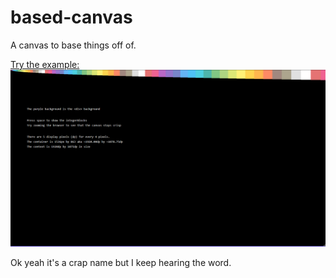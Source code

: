 # based-canvas

A canvas to base things off of.

[Try the example: ![](example/example.png)](https://coalpha.github.io/based-canvas/example/)

Ok yeah it's a crap name but I keep hearing the word.
